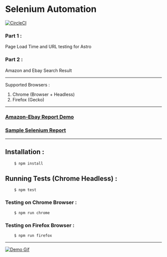 # Selenium Automation

[![CircleCI](https://circleci.com/gh/Kritig02/selenium-automation.svg?style=svg)](https://circleci.com/gh/Kritig02/selenium-automation)

### Part 1 :
Page Load Time and URL testing for Astro

### Part 2 :
Amazon and Ebay Search Result

*******

Supported Browsers : 
1. Chrome (Browser + Headless)
2. Firefox (Gecko)

***********

### [Amazon-Ebay Report Demo](https://s3-ap-southeast-1.amazonaws.com/kriti-automation/amazonEbayResult_1534263536.406.html)


###  [Sample Selenium Report](https://s3-ap-southeast-1.amazonaws.com/kriti-automation/report1534353050135.html)

************

## Installation : 

```
    $ npm install
```

## Running Tests (Chrome Headless) : 

```
    $ npm test
```

### Testing on Chrome Browser : 

```
    $ npm run chrome
```

### Testing on Firefox Browser : 

```
    $ npm run firefox
```



********************

[![Demo Gif](https://s3-ap-southeast-1.amazonaws.com/kriti-automation/Selenium_KritiGupta.gif)](https://s3-ap-southeast-1.amazonaws.com/kriti-automation/Selenium_KritiGupta.gif)